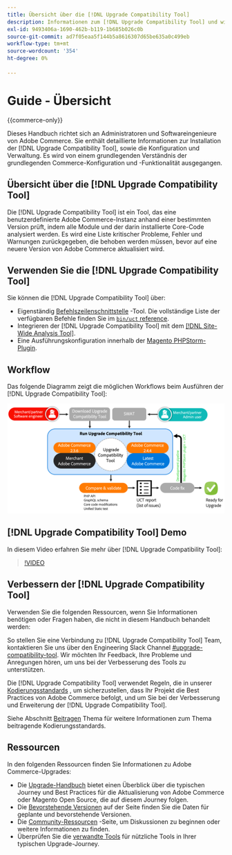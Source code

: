 ```yaml
---
title: Übersicht über die [!DNL Upgrade Compatibility Tool]
description: Informationen zum [!DNL Upgrade Compatibility Tool] und wie es Ihnen bei Ihrem Adobe Commerce-Projekt helfen kann.
exl-id: 9493406a-1690-462b-b119-1b685b026c0b
source-git-commit: ad7f05eaa5f144b5a8616307d65be635a0c499eb
workflow-type: tm+mt
source-wordcount: '354'
ht-degree: 0%

---
```


# Guide - Übersicht

{{commerce-only}}

Dieses Handbuch richtet sich an Administratoren und Softwareingenieure von Adobe Commerce. Sie enthält detaillierte Informationen zur Installation der [!DNL Upgrade Compatibility Tool], sowie die Konfiguration und Verwaltung. Es wird von einem grundlegenden Verständnis der grundlegenden Commerce-Konfiguration und -Funktionalität ausgegangen.

## Übersicht über die [!DNL Upgrade Compatibility Tool]

Die [!DNL Upgrade Compatibility Tool] ist ein Tool, das eine benutzerdefinierte Adobe Commerce-Instanz anhand einer bestimmten Version prüft, indem alle Module und der darin installierte Core-Code analysiert werden. Es wird eine Liste kritischer Probleme, Fehler und Warnungen zurückgegeben, die behoben werden müssen, bevor auf eine neuere Version von Adobe Commerce aktualisiert wird.

## Verwenden Sie die [!DNL Upgrade Compatibility Tool]

Sie können die [!DNL Upgrade Compatibility Tool] über:

- Eigenständig [Befehlszeilenschnittstelle](../upgrade-compatibility-tool/run.md) -Tool. Die vollständige Liste der verfügbaren Befehle finden Sie im [`bin/uct` reference](/help/reference/uct.md).
- Integrieren der [!DNL Upgrade Compatibility Tool] mit dem [[!DNL Site-Wide Analysis Tool]](../upgrade-compatibility-tool/integrate-analysis-tool.md).
- Eine Ausführungskonfiguration innerhalb der [Magento PHPStorm-Plugin](../upgrade-compatibility-tool/run-configuration-phpstorm-plugin.md).

## Workflow

Das folgende Diagramm zeigt die möglichen Workflows beim Ausführen der [!DNL Upgrade Compatibility Tool]:

![[!DNL Upgrade Compatibility Tool] Abbildung](../../assets/upgrade-guide/uct-diagram-v5.png)

## [!DNL Upgrade Compatibility Tool] Demo

In diesem Video erfahren Sie mehr über [!DNL Upgrade Compatibility Tool]:

>[!VIDEO](https://video.tv.adobe.com/v/341245?quality=12)

## Verbessern der [!DNL Upgrade Compatibility Tool]

Verwenden Sie die folgenden Ressourcen, wenn Sie Informationen benötigen oder Fragen haben, die nicht in diesem Handbuch behandelt werden:

So stellen Sie eine Verbindung zu [!DNL Upgrade Compatibility Tool] Team, kontaktieren Sie uns über den Engineering Slack Channel [#upgrade-compatibility-tool](https://magentocommeng.slack.com/archives/C019Y143U9F). Wir möchten Ihr Feedback, Ihre Probleme und Anregungen hören, um uns bei der Verbesserung des Tools zu unterstützen.

Die [!DNL Upgrade Compatibility Tool] verwendet Regeln, die in unserer [Kodierungsstandards](https://developer.adobe.com/commerce/php/coding-standards/) , um sicherzustellen, dass Ihr Projekt die Best Practices von Adobe Commerce befolgt, und um Sie bei der Verbesserung und Erweiterung der [!DNL Upgrade Compatibility Tool].

Siehe Abschnitt [Beitragen](https://developer.adobe.com/commerce/php/coding-standards/contributing/) Thema für weitere Informationen zum Thema beitragende Kodierungsstandards.

## Ressourcen

In den folgenden Ressourcen finden Sie Informationen zu Adobe Commerce-Upgrades:

- Die [Upgrade-Handbuch](../overview.md) bietet einen Überblick über die typischen Journey und Best Practices für die Aktualisierung von Adobe Commerce oder Magento Open Source, die auf diesem Journey folgen.
- Die [Bevorstehende Versionen](https://devdocs.magento.com/release/) auf der Seite finden Sie die Daten für geplante und bevorstehende Versionen.
- Die [Community-Ressourcen](https://developer.adobe.com/commerce/contributor/community/) -Seite, um Diskussionen zu beginnen oder weitere Informationen zu finden.
- Überprüfen Sie die [verwandte Tools](../upgrade-compatibility-tool/related-tools.md) für nützliche Tools in Ihrer typischen Upgrade-Journey.
